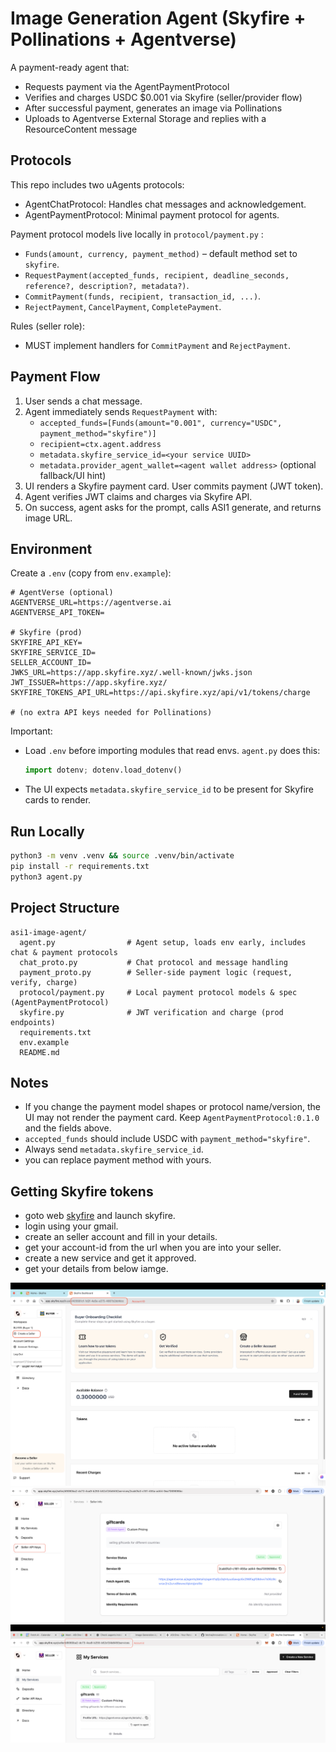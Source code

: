 # Image Generation Agent (Skyfire + Pollinations + Agentverse)

A payment-ready agent that:
- Requests payment via the AgentPaymentProtocol
- Verifies and charges USDC $0.001 via Skyfire (seller/provider flow)
- After successful payment, generates an image via Pollinations
- Uploads to Agentverse External Storage and replies with a ResourceContent message

## Protocols

This repo includes two uAgents protocols:

- AgentChatProtocol: Handles chat messages and acknowledgement.
- AgentPaymentProtocol: Minimal payment protocol for agents.

Payment protocol models live locally in `protocol/payment.py` :
- `Funds(amount, currency, payment_method)` – default method set to `skyfire`.
- `RequestPayment(accepted_funds, recipient, deadline_seconds, reference?, description?, metadata?)`.
- `CommitPayment(funds, recipient, transaction_id, ...)`.
- `RejectPayment`, `CancelPayment`, `CompletePayment`.

Rules (seller role):
- MUST implement handlers for `CommitPayment` and `RejectPayment`.

## Payment Flow

1. User sends a chat message.
2. Agent immediately sends `RequestPayment` with:
   - `accepted_funds=[Funds(amount="0.001", currency="USDC", payment_method="skyfire")]`
   - `recipient=ctx.agent.address`
   - `metadata.skyfire_service_id=<your service UUID>`
   - `metadata.provider_agent_wallet=<agent wallet address>` (optional fallback/UI hint)
3. UI renders a Skyfire payment card. User commits payment (JWT token).
4. Agent verifies JWT claims and charges via Skyfire API.
5. On success, agent asks for the prompt, calls ASI1 generate, and returns image URL.

## Environment

Create a `.env` (copy from `env.example`):

```
# AgentVerse (optional)
AGENTVERSE_URL=https://agentverse.ai
AGENTVERSE_API_TOKEN=

# Skyfire (prod)
SKYFIRE_API_KEY=
SKYFIRE_SERVICE_ID=
SELLER_ACCOUNT_ID=
JWKS_URL=https://app.skyfire.xyz/.well-known/jwks.json
JWT_ISSUER=https://app.skyfire.xyz/
SKYFIRE_TOKENS_API_URL=https://api.skyfire.xyz/api/v1/tokens/charge

# (no extra API keys needed for Pollinations)
```

Important:
- Load `.env` before importing modules that read envs. `agent.py` does this:
  ```python
  import dotenv; dotenv.load_dotenv()
  ```
- The UI expects `metadata.skyfire_service_id` to be present for Skyfire cards to render.

## Run Locally

```bash
python3 -m venv .venv && source .venv/bin/activate
pip install -r requirements.txt
python3 agent.py
```
## Project Structure

```
asi1-image-agent/
  agent.py                # Agent setup, loads env early, includes chat & payment protocols
  chat_proto.py           # Chat protocol and message handling
  payment_proto.py        # Seller-side payment logic (request, verify, charge)
  protocol/payment.py     # Local payment protocol models & spec (AgentPaymentProtocol)
  skyfire.py              # JWT verification and charge (prod endpoints)
  requirements.txt
  env.example
  README.md
```

## Notes
- If you change the payment model shapes or protocol name/version, the UI may not render the payment card. Keep `AgentPaymentProtocol:0.1.0` and the fields above.
- `accepted_funds` should include USDC with `payment_method="skyfire"`.
- Always send `metadata.skyfire_service_id`.
- you can replace payment method with yours.

## Getting Skyfire tokens

- goto web [skyfire](https://skyfire.xyz/) and launch skyfire.
- login using your gmail.
- create an seller account and fill in your details.
- get your account-id from the url when you are into your seller.
- create a new service and get it approved.
-  get your details from below iamge.
 
![Skyfire tokens screenshot](img/skyfire1.png)
![Skyfire tokens screenshot](img/skyfire2.png)
![Skyfire tokens screenshot](img/skyfire3.png)